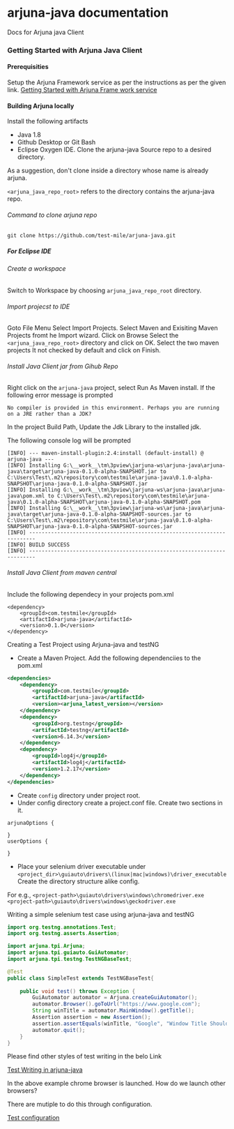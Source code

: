 # arjuna-java documentation
Docs for Arjuna java Client
### Getting Started with Arjuna Java Client
#### Prerequisities
Setup the Arjuna Framework service as per the instructions as per the given link.
[Getting Started with Arjuna Frame work service](../arjuna-python#getting-started-with-arjuna-frame-work-service)

#### Building Arjuna locally
Install the following artifacts
* Java 1.8
* Github Desktop or Git Bash 
* Eclipse Oxygen IDE.
Clone the arjuna-java Source repo to a desired directory.

As a suggestion, don't clone inside a directory whose name is already arjuna.

`<arjuna_java_repo_root>` refers to the directory contains the arjuna-java repo. 

###### Command to clone arjuna repo
`git clone https://github.com/test-mile/arjuna-java.git`

##### For Eclipse IDE

###### Create a workspace

Switch to Workspace by choosing `arjuna_java_repo_root` directory.

###### Import projecst to IDE
Goto File Menu Select Import Projects.
Select Maven and Exisiting Maven Projects fromt he Import wizard.
Click on Browse Select the `<arjuna_java_repo_root>` directory and click on OK.
Select the two maven projects It not checked by default and click on Finish.

###### Install Java Client jar from Gihub Repo

Right click on the `arjuna-java` project, select Run As Maven install.
If the following error message is prompted

`No compiler is provided in this environment. Perhaps you are running on a JRE rather than a JDK?`

In the project Build Path, Update the Jdk Library to the installed jdk.

The following console log will be prompted
```
[INFO] --- maven-install-plugin:2.4:install (default-install) @ arjuna-java ---
[INFO] Installing G:\__work__\tm\3pview\jarjuna-ws\arjuna-java\arjuna-java\target\arjuna-java-0.1.0-alpha-SNAPSHOT.jar to C:\Users\Test\.m2\repository\com\testmile\arjuna-java\0.1.0-alpha-SNAPSHOT\arjuna-java-0.1.0-alpha-SNAPSHOT.jar
[INFO] Installing G:\__work__\tm\3pview\jarjuna-ws\arjuna-java\arjuna-java\pom.xml to C:\Users\Test\.m2\repository\com\testmile\arjuna-java\0.1.0-alpha-SNAPSHOT\arjuna-java-0.1.0-alpha-SNAPSHOT.pom
[INFO] Installing G:\__work__\tm\3pview\jarjuna-ws\arjuna-java\arjuna-java\target\arjuna-java-0.1.0-alpha-SNAPSHOT-sources.jar to C:\Users\Test\.m2\repository\com\testmile\arjuna-java\0.1.0-alpha-SNAPSHOT\arjuna-java-0.1.0-alpha-SNAPSHOT-sources.jar
[INFO] ------------------------------------------------------------------------
[INFO] BUILD SUCCESS
[INFO] ------------------------------------------------------------------------
```

###### Install Java Client from maven central

Include the following dependecy in your projects pom.xml

```
<dependency>
    <groupId>com.testmile</groupId>
    <artifactId>arjuna-java</artifactId>
    <version>0.1.0</version>
</dependency>

```

Creating a Test Project using Arjuna-java and testNG

* Create a Maven Project.
Add the following dependenciies to the pom.xml
```xml
<dependencies>
	<dependency>
		<groupId>com.testmile</groupId>
		<artifactId>arjuna-java</artifactId>
		<version><arjuna_latest_version></version>
	</dependency>
	<dependency>
		<groupId>org.testng</groupId>
		<artifactId>testng</artifactId>
		<version>6.14.3</version>
	</dependency>
	<dependency>
		<groupId>log4j</groupId>
		<artifactId>log4j</artifactId>
		<version>1.2.17</version>
	</dependency>
</dependencies>
```
* Create `config` directory under project root.
* Under config directory create a project.conf file.
Create two sections in it.
```
arjunaOptions {

}
userOptions {

}
```
* Place your selenium driver executable under `<project_dir>\guiauto\drivers\(linux|mac|windows)\driver_executable` Create the directory structure alike config.

For e.g., 
`<project-path>\guiauto\drivers\windows\chromedriver.exe`
`<project-path>\guiauto\drivers\windows\geckodriver.exe`

Writing a simple selenium test case using arjuna-java and testNG

```java
import org.testng.annotations.Test;
import org.testng.asserts.Assertion;

import arjuna.tpi.Arjuna;
import arjuna.tpi.guiauto.GuiAutomator;
import arjuna.tpi.testng.TestNGBaseTest;

@Test
public class SimpleTest extends TestNGBaseTest{
	
	public void test() throws Exception {
		GuiAutomator automator = Arjuna.createGuiAutomator();
		automator.Browser().goToUrl("https://www.google.com");
		String winTitle = automator.MainWindow().getTitle();
		Assertion assertion = new Assertion();
		assertion.assertEquals(winTitle, "Google", "Window Title Should match");
		automator.quit();
	}
}
```
Please find other styles of test writing in the belo Link

[Test Writing in arjuna-java ](test-writing)

In the above example chrome browser is launched. How do we launch other browsers?

There are mutiple to do this through configuration.

[Test configuration](test-configuration)


